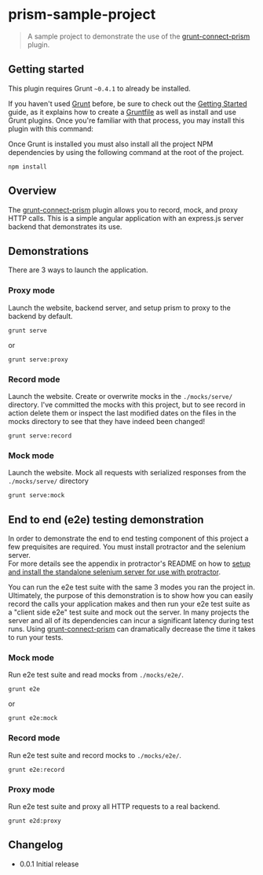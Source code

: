 # prism-sample-project

> A sample project to demonstrate the use of the [grunt-connect-prism](http://github.com/seglo/grunt-connect-prism) plugin.

## Getting started

This plugin requires Grunt `~0.4.1` to already be installed.

If you haven't used [Grunt](http://gruntjs.com/) before, be sure to check out the [Getting Started](http://gruntjs.com/getting-started) guide, as it explains how to create a [Gruntfile](http://gruntjs.com/sample-gruntfile) as well as install and use Grunt plugins. Once you're familiar with that process, you may install this plugin with this command:

Once Grunt is installed you must also install all the project NPM dependencies by using the following command at the root of the project.

```shell
npm install
```

## Overview

The [grunt-connect-prism](http://github.com/seglo/grunt-connect-prism) plugin allows you to record, mock, and proxy HTTP calls.  This is a simple angular application with an express.js server backend that demonstrates its use.

## Demonstrations

There are 3 ways to launch the application.

### Proxy mode

Launch the website, backend server, and setup prism to proxy to the backend by default.

```shell
grunt serve
``` 
or

```shell
grunt serve:proxy
````

### Record mode

Launch the website.  Create or overwrite mocks in the `./mocks/serve/` directory.  I've committed the mocks with this project, but to see record in action delete them or inspect the last modified dates on the files in the mocks directory to see that they have indeed been changed!

```shell
grunt serve:record
```

### Mock mode

Launch the website.  Mock all requests with serialized responses from the `./mocks/serve/` directory

```shell
grunt serve:mock
```

## End to end (e2e) testing demonstration

In order to demonstrate the end to end testing component of this project a few prequisites are required.  You must install protractor and the selenium server.  
For more details see the appendix in protractor's README on how to [setup and install the standalone selenium server for use with protractor](https://github.com/angular/protractor#appendix-a-setting-up-a-standalone-selenium-server).

You can run the e2e test suite with the same 3 modes you ran the project in.  Ultimately, the purpose of this demonstration is to show how you can easily record the calls your application makes and then run your e2e test suite as a "client side e2e" test suite and mock out the server.  In many projects the server and all of its dependencies can incur a significant latency during test runs.  Using [grunt-connect-prism](http://github.com/seglo/grunt-connect-prism) can dramatically decrease the time it takes to run your tests.

### Mock mode

Run e2e test suite and read mocks from `./mocks/e2e/`.

```shell
grunt e2e
```
or
```shell
grunt e2e:mock
```

### Record mode

Run e2e test suite and record mocks to `./mocks/e2e/`.

```shell
grunt e2e:record
```

### Proxy mode

Run e2e test suite and proxy all HTTP requests to a real backend.

```shell
grunt e2d:proxy
```

## Changelog

* 0.0.1 Initial release